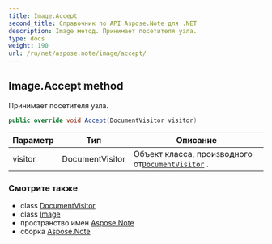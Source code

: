 ```yaml
---
title: Image.Accept
second_title: Справочник по API Aspose.Note для .NET
description: Image метод. Принимает посетителя узла.
type: docs
weight: 190
url: /ru/net/aspose.note/image/accept/
---
```

## Image.Accept method

Принимает посетителя узла.

```csharp
public override void Accept(DocumentVisitor visitor)
```

| Параметр | Тип | Описание |
| --- | --- | --- |
| visitor | DocumentVisitor | Объект класса, производного от[`DocumentVisitor`](../../documentvisitor/) . |

### Смотрите также

* class [DocumentVisitor](../../documentvisitor/)
* class [Image](../)
* пространство имен [Aspose.Note](../../image/)
* сборка [Aspose.Note](../../../)


